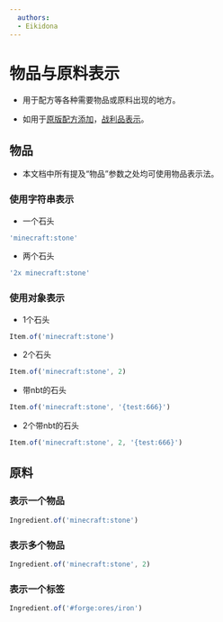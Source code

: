 ```yaml
---
  authors:
  - Eikidona
---
```

# 物品与原料表示

- 用于配方等各种需要物品或原料出现的地方。

- 如用于[原版配方添加](Vanilla.md)，[战利品表示](../LootTable/LootEntry.md)。

## 物品

- 本文档中所有提及“物品”参数之处均可使用物品表示法。

### 使用字符串表示

- 一个石头

```js
'minecraft:stone'
```

- 两个石头

```js
'2x minecraft:stone'
```

### 使用对象表示

- 1个石头

```js
Item.of('minecraft:stone')
```

- 2个石头

```js
Item.of('minecraft:stone', 2)
```

- 带nbt的石头

```js
Item.of('minecraft:stone', '{test:666}')
```

- 2个带nbt的石头

```js
Item.of('minecraft:stone', 2, '{test:666}')
```

## 原料

### 表示一个物品

```js
Ingredient.of('minecraft:stone')
```

### 表示多个物品

```js
Ingredient.of('minecraft:stone', 2)
```

### 表示一个标签

```js
Ingredient.of('#forge:ores/iron')
```
